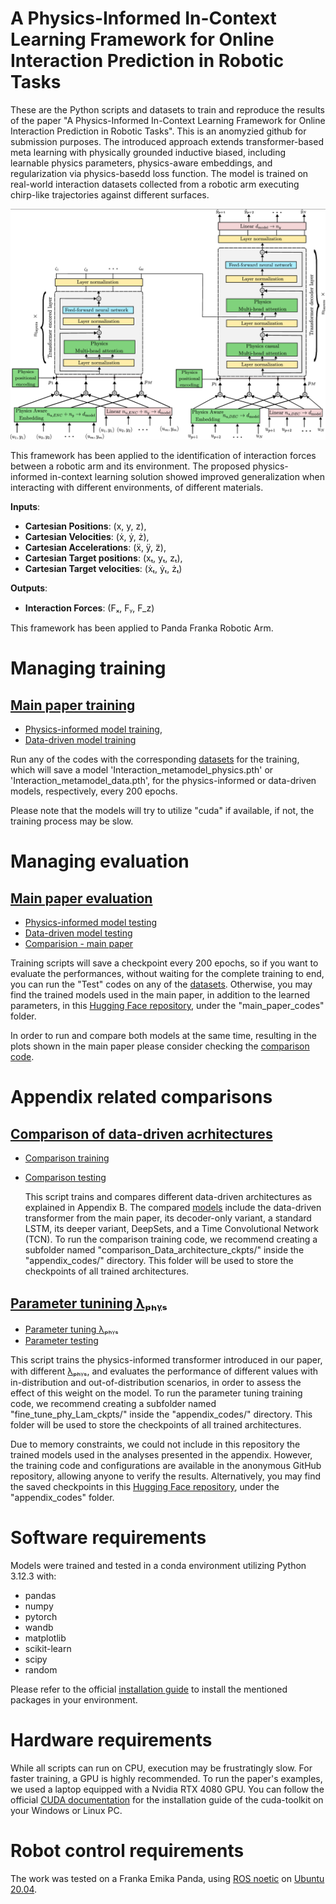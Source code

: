 # A Physics-Informed In-Context Learning Framework for Online Interaction Prediction in Robotic Tasks

These are the Python scripts and datasets to train and reproduce the results of the paper "A Physics-Informed In-Context Learning Framework for Online Interaction Prediction in Robotic Tasks". This is an anomyzied github for submission purposes. The introduced approach extends transformer-based meta learning with physically grounded inductive biased, including learnable physics parameters, physics-aware embeddings, and regularization via physics-basedd loss function. The model is trained on real-world interaction datasets collected from a robotic arm executing chirp-like trajectories against different surfaces.

![Figure 1: System architecture diagram](Images/model_scheme.png)

This framework has been applied to the identification of interaction forces between a robotic arm and its environment. The proposed physics-informed in-context learning solution showed improved generalization when interacting with different environments, of different materials.

**Inputs**:


  - **Cartesian Positions**: (x, y, z),
  - **Cartesian Velocities**: (ẋ, ẏ, ż),
  - **Cartesian Accelerations**: (ẍ, ÿ, z̈),
  - **Cartesian Target positions**: (xₜ, yₜ, zₜ),
  - **Cartesian Target velocities**: (ẋₜ, ẏₜ, żₜ)

**Outputs**:


  - **Interaction Forces**: (Fₓ, Fᵧ, F_z)


This framework has been applied to Panda Franka Robotic Arm.

# Managing training

## [Main paper training](./main_paper_codes/)


  - [Physics-informed model training](./main_paper_codes/InteractionMetaModel_Physics_train.py),
  - [Data-driven model training](./main_paper_codes/InteractionMetaModel_Data_train.py)


Run any of the codes with the corresponding [datasets](./Datasets/) for the training, which will save a model 'Interaction_metamodel_physics.pth' or 'Interaction_metamodel_data.pth', for the physics-informed or data-driven models, respectively, every 200 epochs. 

Please note that the models will try to utilize "cuda" if available, if not, the training process may be slow.

# Managing evaluation

## [Main paper evaluation](./main_paper_codes/)

- [Physics-informed model testing](./main_paper_codes/Test_interactionModel_Physics.py)
- [Data-driven model testing](./main_paper_codes/Test_interactionModel_Physics.py)
- [Comparision - main paper](./main_paper_codes/Test_interactionModel_Both.py)

Training scripts will save a checkpoint every 200 epochs, so if you want to evaluate the performances, without waiting for the complete training to end, you can run the "Test" codes on any of the [datasets](./Datasets/). Otherwise, you may find the trained models used in the main paper, in addition to the learned parameters, in this [Hugging Face repository](https://huggingface.co/Anonymous99009/CORL_physics_in_contex_learning_ckpts/tree/main), under the "main_paper_codes" folder.

In order to run and compare both models at the same time, resulting in the plots shown in the main paper please consider checking the [comparison code](./main_paper_codes/Test_interactionModel_Both.py).

# Appendix related comparisons

## [Comparison of data-driven acrhitectures](./appendix_codes)

- [Comparison training](./appendix_codes/InteractionMetaModel_Data_train_comparison_architecture.py)
- [Comparison testing](./appendix_codes/Test_interactionModel_comparison_Data_architecture.py)

  This script trains and compares different data-driven architectures as explained in Appendix B. The compared [models](./appendix_codes/DataDriven_interaction_model.py) include the data-driven transformer from the main paper, its decoder-only variant, a standard LSTM, its deeper variant, DeepSets, and a Time Convolutional Network (TCN). To run the comparison training code, we recommend creating a subfolder named "comparison_Data_architecture_ckpts/" inside the "appendix_codes/" directory. This folder will be used to store the checkpoints of all trained architectures.


## [Parameter tunining λₚₕᵧₛ](./appendix_codes)

- [Parameter tuning λₚₕᵧₛ](./appendix_codes/InteractionMetaModel_Physics_train_old_fine_tune_lam.py)
- [Parameter testing](appendix_codes/Test_interactionModel_fine_tune_Phy_Lam.py)

This script trains the physics-informed transformer introduced in our paper, with different [λₚₕᵧₛ](./appendix_codes/PITransformer_interaction_model.py), and evaluates the performance of different values with in-distribution and out-of-distribution scenarios, in order to assess the effect of this weight on the model. To run the parameter tuning training code, we recommend creating a subfolder named "fine_tune_phy_Lam_ckpts/" inside the "appendix_codes/" directory. This folder will be used to store the checkpoints of all trained architectures.

Due to memory constraints, we could not include in this repository the trained models used in the analyses presented in the appendix. However, the training code and configurations are available in the anonymous GitHub repository, allowing anyone to verify the results. Alternatively, you may find the saved checkpoints in this [Hugging Face repository](https://huggingface.co/Anonymous99009/CORL_physics_in_contex_learning_ckpts/tree/main), under the "appendix_codes" folder.

# Software requirements

Models were trained and tested in a conda environment utilizing Python 3.12.3 with:

- pandas
- numpy
- pytorch
- wandb
- matplotlib
- scikit-learn
- scipy
- random

Please refer to the official [installation guide](https://www.anaconda.com/docs/tools/working-with-conda/packages/install-packages) to install the mentioned packages in your environment.

# Hardware requirements

While all scripts can run on CPU, execution may be frustratingly slow. For faster training, a GPU is highly recommended. To run the paper's examples, we used a laptop equipped with a Nvidia RTX 4080 GPU.
You can follow the official [CUDA documentation](https://docs.nvidia.com/cuda/index.html) for the installation guide of the cuda-toolkit on your Windows or Linux PC. 

# Robot control requirements

The work was tested on a Franka Emika Panda, using [ROS noetic](https://wiki.ros.org/noetic) on [Ubuntu 20.04](https://wiki.ubuntu.com/FocalFossa/ReleaseNotes).




